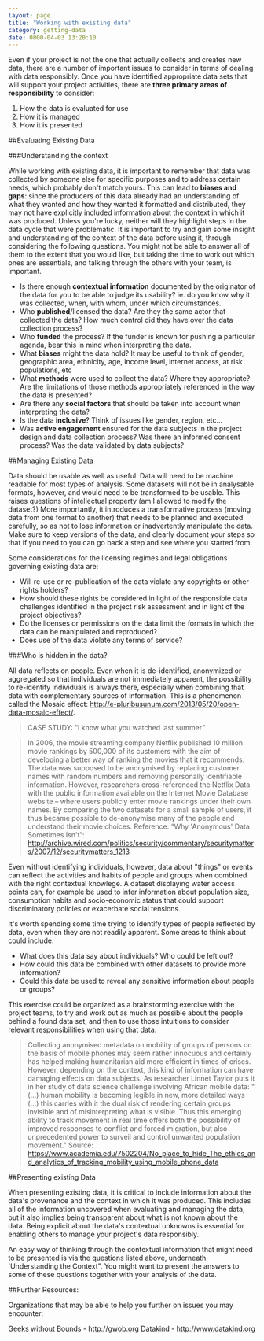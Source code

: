 ```yaml
---
layout: page
title: "Working with existing data"
category: getting-data
date: 0000-04-03 13:20:10
---
```


Even if your project is not the one that actually collects and creates new data, there are a number of important issues to consider in terms of dealing with data responsibly. Once you have identified appropriate data sets that will support your project activities, there are **three primary areas of responsibility** to consider:

1. How the data is evaluated for use
2. How it is managed
3. How it is presented

##Evaluating Existing Data

###Understanding the context

While working with existing data, it is important to remember that data was collected by someone else for specific purposes and to address certain needs, which probably don't match yours. This can lead to **biases and gaps**: since the producers of this data already had an understanding of what they wanted and how they wanted it formatted and distributed, they may not have explicitly included information about the context in which it was produced. Unless you're lucky, neither will they highlight steps in the data cycle that were problematic. It is important to try and gain some insight and understanding of the context of the data before using it, through considering the following questions. You might not be able to answer all of them to the extent that you would like, but taking the time to work out which ones are essentials, and talking through the others with your team, is important.

* Is there enough **contextual information** documented by the originator of the data for you to be able to judge its usability? ie. do you know why it was collected, when, with whom, under which circumstances.
* Who **published**/licensed the data? Are they the same actor that collected the data? How much control did they have over the data collection process?
* Who **funded** the process? If the funder is known for pushing a particular agenda, bear this in mind when interpreting the data.
* What **biases** might the data hold? It may be useful to think of gender, geographic area, ethnicity, age, income level, internet access, at risk populations, etc
* What **methods** were used to collect the data? Where they appropriate? Are the limitations of those methods appropriately referenced in the way the data is presented?
* Are there any **social factors** that should be taken into account when interpreting the data?
* Is the data **inclusive**? Think of issues like gender, region, etc...
* Was **active engagement** ensured for the data subjects in the project design and data collection process? Was there an informed consent process? Was the data validated by data subjects?

##Managing Existing Data

Data should be usable as well as useful. Data will need to be machine readable for most types of analysis. Some datasets will not be in analysable formats, however, and would need to be transformed to be usable. This raises questions of intellectual property (am I allowed to modify the dataset?) More importantly, it introduces a transformative process (moving data from one format to another) that needs to be planned and executed carefully, so as not to lose information or inadvertently manipulate the data. Make sure to keep versions of the data, and clearly document your steps so that if you need to you can go back a step and see where you started from.

Some considerations for the licensing regimes and legal obligations governing existing data are:

* Will re-use or re-publication of the data violate any copyrights or other rights holders?
* How should these rights be considered in light of the responsible data challenges identified in the project risk assessment and in light of the project objectives?
* Do the licenses or permissions on the data limit the formats in which the data can be manipulated and reproduced?
* Does use of the data violate any terms of service?

###Who is hidden in the data?

All data reflects on people. Even when it is de-identified, anonymized or aggregated so that individuals are not immediately apparent, the possibility to re-identify individuals is always there, especially when combining that data with complementary sources of information. This is a phenomenon called the Mosaic effect: http://e-pluribusunum.com/2013/05/20/open-data-mosaic-effect/.

>CASE STUDY: “I know what you watched last summer”

>In 2006, the movie streaming company Netflix published 10 million movie rankings by 500,000 of its customers with the aim of developing a better way of ranking the movies that it recommends. The data was supposed to be anonymised by replacing customer names with random numbers and removing personally identifiable information.
However, researchers cross-referenced the Netflix Data with the public information available on the Internet Movie Database website – where users publicly enter movie rankings under their own names. By comparing the two datasets for a small sample of users, it thus became possible to de-anonymise many of the people and understand their movie choices.
Reference:
“Why 'Anonymous' Data Sometimes Isn't”: http://archive.wired.com/politics/security/commentary/securitymatters/2007/12/securitymatters_1213

Even without identifying individuals, however, data about "things" or events can reflect the activities and habits of people and groups when combined with the right contextual knowlege. A dataset displaying water access points can, for example be used to infer information about population size, consumption habits and socio-economic status that could support discriminatory policies or exacerbate social tensions.

It's worth spending some time trying to identify types of people reflected by data, even when they are not readily apparent.  Some areas to think about could include:

* What does this data say about individuals? Who could be left out?
* How could this data be combined with other datasets to provide more information?
* Could this data be used to reveal any sensitive information about people or groups?

This exercise could be organized as a brainstorming exercise with the project teams, to try and work out as much as possible about the people behind a found data set, and then to use those intuitions to consider relevant responsibilities when using that data.

>Collecting anonymised metadata on mobility of groups of persons on the basis of mobile phones may seem rather innocuous and certainly has helped making humanitarian aid more efficient in times of crises. However, depending on the context, this kind of information can have damaging effects on data subjects. As researcher Linnet Taylor puts it in her study of data science challenge involving African mobile data:
"(...) human mobility is becoming legible in new, more detailed ways (...) this carries with it the dual risk of rendering certain groups invisible and of misinterpreting what is visible. Thus this emerging ability to track movement in real time offers both the possibility of improved responses to conflict and forced migration, but also unprecedented power to surveil and control unwanted population movement."
Source:
https://www.academia.edu/7502204/No_place_to_hide_The_ethics_and_analytics_of_tracking_mobility_using_mobile_phone_data

##Presenting existing Data

When presenting existing data, it is critical to include information about the data's provenance and the context in which it was produced. This includes all of the information uncovered when evaluating and managing the data, but it also implies being transparent about what is not known about the data. Being explicit about the data's contextual unknowns is essential for enabling others to manage your project's data responsibly.

An easy way of thinking through the contextual information that might need to be presented is via the questions listed above, underneath 'Understanding the Context". You might want to present the answers to some of these questions together with your analysis of the data.

##Further Resources:

Organizations that may be able to help you further on issues you may encounter:

Geeks without Bounds - http://gwob.org
Datakind - http://www.datakind.org
